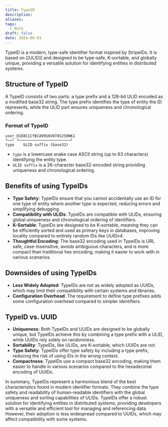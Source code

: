 ```yaml
---
title: TypeID
description: 
aliases: 
tags:
  - Note
draft: false
date: 2024-06-03
---
```

TypeID is a modern, type-safe identifier format inspired by StripeIDs. It is based on [[ULID]] and designed to be type-safe, K-sortable, and globally unique, providing a versatile solution for identifying entities in distributed systems.

## Structure of TypeID
A TypeID consists of two parts: a type prefix and a 128-bit ULID encoded as a modified base32 string. The type prefix identifies the type of entity the ID represents, while the ULID part ensures uniqueness and chronological ordering.

### Format of TypeID
```
user_01D8C1CYBCA99S6V6T8S2S9NK1
└──┘ └───────────────────────┘
type    ULID suffix (base32)
```
- `type` is a lowercase snake case ASCII string (up to 63 characters) identifying the entity type.
- `ULID suffix` is a 26-character base32-encoded string providing uniqueness and chronological ordering.

## Benefits of using TypeIDs
- **Type Safety**: TypeIDs ensure that you cannot accidentally use an ID for one type of entity where another type is expected, reducing errors and simplifying debugging.
- **Compatibility with ULIDs**: TypeIDs are compatible with ULIDs, ensuring global uniqueness and chronological ordering of identifiers.
- **K-Sortable**: TypeIDs are designed to be K-sortable, meaning they can be efficiently sorted and used as primary keys in databases, improving locality compared to entirely random IDs like UUIDv4.
- **Thoughtful Encoding**: The base32 encoding used in TypeIDs is URL safe, case-insensitive, avoids ambiguous characters, and is more compact than traditional hex encoding, making it easier to work with in various scenarios.

## Downsides of using TypeIDs
- **Less Widely Adopted**: TypeIDs are not as widely adopted as UUIDs, which may limit their compatibility with certain systems and libraries.
- **Configuration Overhead**: The requirement to define type prefixes adds some configuration overhead compared to simpler identifiers.

## TypeID vs. UUID
- **Uniqueness**: Both TypeIDs and UUIDs are designed to be globally unique, but TypeIDs achieve this by combining a type prefix with a ULID, while UUIDs rely solely on randomness.
- **Sortability**: TypeIDs, like ULIDs, are K-sortable, which UUIDs are not.
- **Type Safety**: TypeIDs offer type safety by including a type prefix, reducing the risk of using IDs in the wrong context.
- **Compactness**: TypeIDs use a compact base32 encoding, making them easier to handle in various scenarios compared to the hexadecimal encoding of UUIDs.

In summary, TypeIDs represent a harmonious blend of the best characteristics found in modern identifier formats. They combine the type safety and readability of human-readable identifiers with the global uniqueness and sorting capabilities of ULIDs. TypeIDs offer a robust solution for identifying entities in distributed systems, providing developers with a versatile and efficient tool for managing and referencing data. However, their adoption is less widespread compared to UUIDs, which may affect compatibility with some systems.